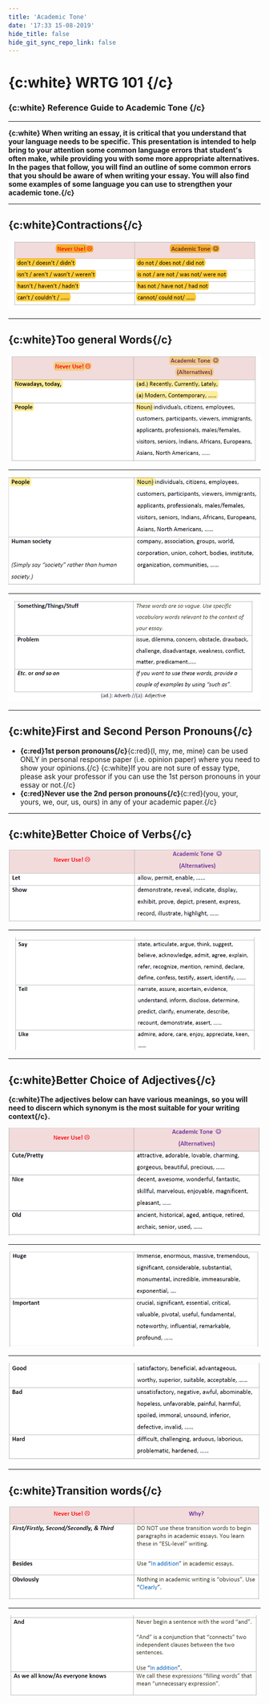 ```yaml
---
title: 'Academic Tone'
date: '17:33 15-08-2019'
hide_title: false
hide_git_sync_repo_link: false
---
```


# {c:white} WRTG 101 {/c}

### {c:white} Reference Guide to Academic Tone {/c}

---

**{c:white} When writing an essay, it is critical that you understand that your language needs to be specific. This presentation is intended to help bring to your attention some common language errors that student's often make, while providing you with some more appropriate alternatives. In the pages that follow, you will find an outline of some common errors that you should be aware of when writing your essay. You will also find some examples of some language you can use to strengthen your academic tone.{/c}**

---

## {c:white}Contractions{/c}
![inline](Capture1.PNG)

---

## {c:white}Too general Words{/c}

![inline](Capture2.PNG)

---

![inline](Capture3.PNG)

---

![inline](Capture4.PNG)

---

## {c:white}First and Second Person Pronouns{/c}

* **{c:red}1st person pronouns{/c}**{c:red}(I, my, me, mine) can be used ONLY in personal response paper (i.e. opinion paper) where you need to show your opinions.{/c} {c:white}If you are not sure of essay type, please ask your professor if you can use the 1st person pronouns in your essay or not.{/c}
* **{c:red}Never use the 2nd person pronouns{/c}**{c:red}(you, your, yours, we, our, us, ours) in any of your academic paper.{/c}

---

## {c:white}Better Choice of Verbs{/c}

![inline](Capture6.PNG)

---

![inline](Capture7.PNG)

---

## {c:white}Better Choice of Adjectives{/c}

**{c:white}The adjectives below can have various meanings, so you will need to discern which synonym is the most suitable for your writing context{/c}.**

![inline](Capture8.PNG)

---

![inline](Capture9.PNG)

---

![inline](Capture10.PNG)

---

## {c:white}Transition words{/c}

![inline](Capture11.PNG)

---

![inline](Capture12.PNG)

